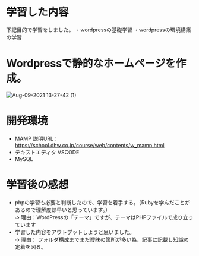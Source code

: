 # 学習した内容
下記目的で学習をしました。
・wordpressの基礎学習
・wordpressの環境構築の学習

# Wordpressで静的なホームページを作成。
![Aug-09-2021 13-27-42 (1)](https://user-images.githubusercontent.com/79980351/128660541-7501821f-2d3c-4066-b587-7f3764a393ce.gif)

# 開発環境
  * MAMP  説明URL： https://school.dhw.co.jp/course/web/contents/w_mamp.html
  * テキストエディタ VSCODE
  * MySQL

# 学習後の感想
  * phpの学習も必要と判断したので、学習を着手する。（Rubyを学んだことがあるので理解度は早いと思っています。）  
  ➩ 理由：WordPressの「テーマ」ですが、テーマはPHPファイルで成り立っています  
  * 学習した内容をアウトプットしようと思いました。  
  ➩ 理由： フォルダ構成までまだ曖昧の箇所が多い為、記事に記載し知識の定着を図る。
  
